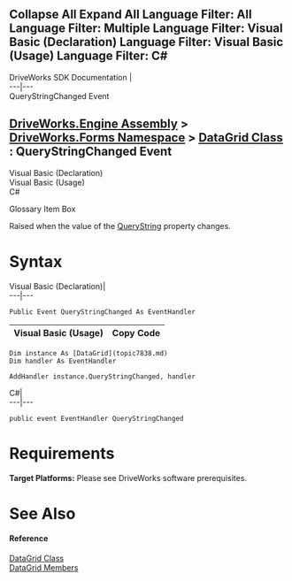 Collapse All Expand All Language Filter: All  Language Filter: Multiple  Language Filter: Visual Basic (Declaration) Language Filter: Visual Basic (Usage) Language Filter: C#  
---  
DriveWorks SDK Documentation  |   
---|---  
QueryStringChanged Event   
  
[DriveWorks.Engine Assembly](topic2156.md) > [DriveWorks.Forms Namespace](topic7266.md) > [DataGrid Class](topic7838.md) : QueryStringChanged Event  
---  
  
Visual Basic (Declaration)    
Visual Basic (Usage)    
C# 

Glossary Item Box

Raised when the value of the [QueryString](topic7852.md) property changes. 

# Syntax

Visual Basic (Declaration)|   
---|---  
      
    
    Public Event QueryStringChanged As EventHandler  
  
Visual Basic (Usage)| Copy Code  
---|---  
      
    
    Dim instance As [DataGrid](topic7838.md)
    Dim handler As EventHandler
     
    AddHandler instance.QueryStringChanged, handler  
  
C#|   
---|---  
      
    
    public event EventHandler QueryStringChanged  
  
# Requirements

**Target Platforms:** Please see DriveWorks software prerequisites.

# See Also

#### Reference

[DataGrid Class](topic7838.md)   
[DataGrid Members](topic7839.md)


